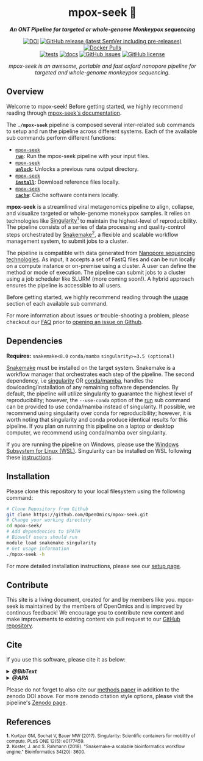 <div align="center">
   
  <h1>mpox-seek 🔬</h1>
  
  **_An ONT Pipeline for targeted or whole-genome Monkeypox sequencing_**

  [![DOI](https://zenodo.org/badge/DOI/10.5281/zenodo.10957607.svg)](https://doi.org/10.5281/zenodo.10957607) [![GitHub release (latest SemVer including pre-releases)](https://img.shields.io/github/v/release/OpenOmics/mpox-seek?color=blue&include_prereleases)](https://github.com/OpenOmics/mpox-seek/releases) [![Docker Pulls](https://img.shields.io/docker/pulls/skchronicles/mpox-seek)](https://hub.docker.com/repository/docker/skchronicles/mpox-seek)<br> [![tests](https://github.com/OpenOmics/mpox-seek/workflows/tests/badge.svg)](https://github.com/OpenOmics/mpox-seek/actions/workflows/main.yaml) [![docs](https://github.com/OpenOmics/mpox-seek/workflows/docs/badge.svg)](https://github.com/OpenOmics/mpox-seek/actions/workflows/docs.yml) [![GitHub issues](https://img.shields.io/github/issues/OpenOmics/mpox-seek?color=brightgreen)](https://github.com/OpenOmics/mpox-seek/issues)  [![GitHub license](https://img.shields.io/github/license/OpenOmics/mpox-seek)](https://github.com/OpenOmics/mpox-seek/blob/main/LICENSE) 
  
  <i>
    mpox-seek is an awesome, portable and fast oxford nanopore pipeline for targeted and whole-genome monkeypox sequencing.
  </i>
</div>

## Overview
Welcome to mpox-seek! Before getting started, we highly recommend reading through [mpox-seek's documentation](https://openomics.github.io/mpox-seek/).

The **`./mpox-seek`** pipeline is composed several inter-related sub commands to setup and run the pipeline across different systems. Each of the available sub commands perform different functions: 

 * [<code>mpox-seek <b>run</b></code>](https://openomics.github.io/mpox-seek/usage/run/): Run the mpox-seek pipeline with your input files.
 * [<code>mpox-seek <b>unlock</b></code>](https://openomics.github.io/mpox-seek/usage/unlock/): Unlocks a previous runs output directory.
 * [<code>mpox-seek <b>install</b></code>](https://openomics.github.io/mpox-seek/usage/install/): Download reference files locally.
 * [<code>mpox-seek <b>cache</b></code>](https://openomics.github.io/mpox-seek/usage/cache/): Cache software containers locally.

**mpox-seek** is a streamlined viral metagenomics pipeline to align, collapse, and visualize targeted or whole-genome monekypox samples. It relies on technologies like [Singularity<sup>1</sup>](https://singularity.lbl.gov/) to maintain the highest-level of reproducibility. The pipeline consists of a series of data processing and quality-control steps orchestrated by [Snakemake<sup>2</sup>](https://snakemake.readthedocs.io/en/stable/), a flexible and scalable workflow management system, to submit jobs to a cluster.

The pipeline is compatible with data generated from [Nanopore sequencing technologies](https://nanoporetech.com/). As input, it accepts a set of FastQ files and can be run locally on a compute instance or on-premise using a cluster. A user can define the method or mode of execution. The pipeline can submit jobs to a cluster using a job scheduler like SLURM (more coming soon!). A hybrid approach ensures the pipeline is accessible to all users.

Before getting started, we highly recommend reading through the [usage](https://openomics.github.io/mpox-seek/usage/run/) section of each available sub command.

For more information about issues or trouble-shooting a problem, please checkout our [FAQ](https://openomics.github.io/mpox-seek/faq/questions/) prior to [opening an issue on Github](https://github.com/OpenOmics/mpox-seek/issues).

## Dependencies
**Requires:** `snakemake<8.0`  `conda/mamba` `singularity>=3.5 (optional)`  

[Snakemake](https://snakemake.readthedocs.io/en/stable/getting_started/installation.html) must be installed on the target system. Snakemake is a workflow manager that orchestrates each step of the pipeline. The second dependency, i.e [singularity](https://singularity.lbl.gov/all-releases) OR [conda/mamba](https://github.com/conda-forge/miniforge#mambaforge), handles the dowloading/installation of any remaining software dependencies. By default, the pipeline will utilize singularity to guarantee the highest level of reproducibility; however, the `--use-conda` option of the [run](https://openomics.github.io/mpox-seek/usage/run/) sub command can be provided to  use conda/mamba instead of singularity. If possible, we recommend using singularity over conda for reproducibility; however, it is worth noting that singularity and conda produce identical results for this pipeline. If you plan on running this pipeline on a laptop or desktop computer, we recommend using conda/mamba over singularity.

If you are running the pipeline on Windows, please use the [Windows Subsystem for Linux (WSL)](https://learn.microsoft.com/en-us/windows/wsl/install). Singularity can be installed on WSL following these [instructions](https://www.blopig.com/blog/2021/09/using-singularity-on-windows-with-wsl2/).

## Installation
Please clone this repository to your local filesystem using the following command:
```bash
# Clone Repository from Github
git clone https://github.com/OpenOmics/mpox-seek.git
# Change your working directory
cd mpox-seek/
# Add dependencies to $PATH
# Biowulf users should run
module load snakemake singularity
# Get usage information
./mpox-seek -h
```

For more detailed installation instructions, please see our [setup page](https://openomics.github.io/mpox-seek/setup/).

## Contribute 

This site is a living document, created for and by members like you. mpox-seek is maintained by the members of OpenOmics and is improved by continous feedback! We encourage you to contribute new content and make improvements to existing content via pull request to our [GitHub repository](https://github.com/OpenOmics/mpox-seek).

## Cite

If you use this software, please cite it as below:  

<details>
  <summary><b><i>@BibText</i></b></summary>
 
```text
@software{Kuhn_OpenOmics_mpox-seek_2024,
  author       = {Skyler Kuhn and Schaughency, Paul},
  title        = {OpenOmics/mpox-seek: v0.1.0},
  month        = apr,
  year         = 2024,
  publisher    = {Zenodo},
  version      = {v0.1.0},
  doi          = {10.5281/zenodo.10957607},
  url          = {https://doi.org/10.5281/zenodo.10957607}
}
```

</details>

<details>
  <summary><b><i>@APA</i></b></summary>

```text
Skyler Kuhn, & Schaughency, P. (2024). OpenOmics/mpox-seek: v0.1.0 (v0.1.0). Zenodo. https://doi.org/10.5281/zenodo.10957607
```

</details>

Please do not forget to also cite our [methods paper](https://www.tandfonline.com/doi/full/10.1080/22221751.2025.2494733) in addition to the zenodo DOI above. For more zenodo citation style options, please visit the pipeline's [Zenodo page](https://doi.org/10.5281/zenodo.10957607).


## References

<sup>**1.**  Kurtzer GM, Sochat V, Bauer MW (2017). Singularity: Scientific containers for mobility of compute. PLoS ONE 12(5): e0177459.</sup>  
<sup>**2.**  Koster, J. and S. Rahmann (2018). "Snakemake-a scalable bioinformatics workflow engine." Bioinformatics 34(20): 3600.</sup>  
